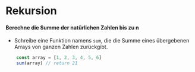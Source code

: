 # Rekursion

#### Berechne die Summe der natürlichen Zahlen bis zu n
* Schreibe eine Funktion namens `sum`, die die Summe eines übergebenen Arrays von ganzen Zahlen zurückgibt.


```javascript
    const array = [1, 2, 3, 4, 5, 6]
    sum(array) // return 21
```
